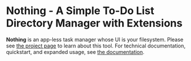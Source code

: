 # Nothing - A Simple To-Do List Directory Manager with Extensions

**Nothing** is an app-less task manager whose UI is your filesystem.
Please see [the project page](https://adamgrant.info/nothing) to learn about this tool.
For technical documentation, quickstart, and expanded usage, see [the documentation](https://adamgrant.info/nothing-documentation).